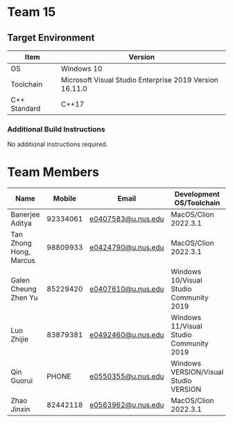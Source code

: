 # Team 15

## Target Environment

Item | Version
-|-
OS | Windows 10
Toolchain | Microsoft Visual Studio Enterprise 2019 Version 16.11.0
C++ Standard | C++17

### Additional Build Instructions

No additional instructions required.

# Team Members
| Name                   | Mobile   | Email              | Development OS/Toolchain                |
|------------------------|----------|--------------------|-----------------------------------------|
| Banerjee Aditya        | 92334061 | e0407583@u.nus.edu | MacOS/Clion 2022.3.1                    |
| Tan Zhong Hong, Marcus | 98809933 | e0424790@u.nus.edu | MacOS/Clion 2022.3.1                    |
| Galen Cheung Zhen Yu   | 85229420 | e0407610@u.nus.edu | Windows 10/Visual Studio Community 2019 |
| Luo Zhijie             | 83879381 | e0492460@u.nus.edu | Windows 11/Visual Studio Community 2019 |
| Qin Guorui             | PHONE    | e0550355@u.nus.edu | Windows VERSION/Visual Studio VERSION   |
| Zhao Jinxin            | 82442118 | e0563962@u.nus.edu | MacOS/Clion 2022.3.1                    |
